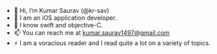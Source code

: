 - 👋 Hi, I’m Kumar Saurav (@kr-sav)
- 👀 I am an iOS application developer.
- 🌱 I know swift and objective-C.
- 📫 You can reach me at kumar.saurav1497@gmail.com
- ⚡ I am a voracious reader and I read quite a lot on a variety of topics.

<!---
kr-sav/kr-sav is a ✨ special ✨ repository because its `README.md` (this file) appears on your GitHub profile.
You can click the Preview link to take a look at your changes.
--->
